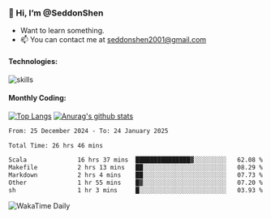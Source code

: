 ### 👋 Hi, I’m @SeddonShen
- Want to learn something.
- 📫 You can contact me at seddonshen2001@gmail.com

#### Technologies:

![skills](https://skillicons.dev/icons?i=scala,js,html,css,bootstrap,jquery,c,cpp,cloudflare,django,docker,flask,git,github,githubactions,linux,latex,mysql,nodejs,ps,php,pr,py,raspberrypi,redis,unreal,v,vscode,vue,bash)

#### Monthly Coding:
[![Top Langs](https://github-readme-stats.vercel.app/api/top-langs?username=seddonshen&show_icons=true&locale=en&layout=compact&hide=html&langs_count=8)](https://github.com/SeddonShen/)
[![Anurag's github stats](https://github-readme-stats.vercel.app/api?username=SeddonShen&count_private=true&show_icons=true)](https://github.com/anuraghazra/github-readme-stats)
<!--START_SECTION:waka-->

```txt
From: 25 December 2024 - To: 24 January 2025

Total Time: 26 hrs 46 mins

Scala              16 hrs 37 mins  ███████████████▓░░░░░░░░░   62.08 %
Makefile           2 hrs 13 mins   ██░░░░░░░░░░░░░░░░░░░░░░░   08.29 %
Markdown           2 hrs 4 mins    ██░░░░░░░░░░░░░░░░░░░░░░░   07.73 %
Other              1 hr 55 mins    █▓░░░░░░░░░░░░░░░░░░░░░░░   07.20 %
sh                 1 hr 3 mins     █░░░░░░░░░░░░░░░░░░░░░░░░   03.93 %
```

<!--END_SECTION:waka-->

![WakaTime Daily](https://wakatime.com/share/@seddon2001/61a7e342-5f12-4fea-bf92-1fac161e97d6.svg)
<!---
SeddonShen/SeddonShen is a ✨ special ✨ repository because its `README.md` (this file) appears on your GitHub profile.
You can click the Preview link to take a look at your changes.
--->

